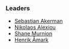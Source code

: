 ### Leaders

* [Sebastian Akerman](mailto:sebastian.akerman@owasp.org)
* [Nikolaos Alexiou](mailto:nikolaos.alexiou@owasp.org)
* [Shane Murnion](mailto:shane.murnion@owasp.org)
* [Henrik Åmark](mailto:henrik.amark@owasp.org)
